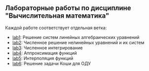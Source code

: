 ## Лабораторные работы по дисциплине "Вычислительная математика"
Каждой работе соответствует отдельная ветка:

- [lab1](https://github.com/polanap/computational-mathematics/tree/lab1):  Решение систем линейных алгебраических уравнений
- [lab2](https://github.com/polanap/computational-mathematics/tree/lab2):  Численное решение нелинейных уравнений и их систем
- [lab3](https://github.com/polanap/computational-mathematics/tree/lab3):  Численное интегрирование
- [lab4](https://github.com/polanap/computational-mathematics/tree/lab4):  Аппроксимация функций
- [lab5](https://github.com/polanap/computational-mathematics/tree/lab5):  Интерполяция функций
- [lab6](https://github.com/polanap/computational-mathematics/tree/lab6):  Решение задачи Коши для ОДУ
